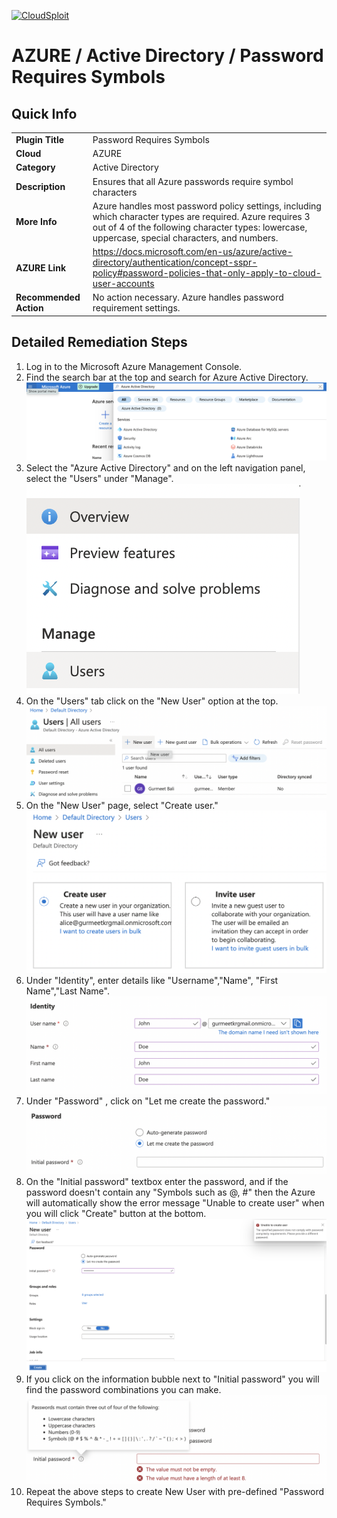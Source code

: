[![CloudSploit](https://cloudsploit.com/img/logo-new-big-text-100.png "CloudSploit")](https://cloudsploit.com)

# AZURE / Active Directory / Password Requires Symbols

## Quick Info

| | |
|-|-|
| **Plugin Title** | Password Requires Symbols |
| **Cloud** | AZURE |
| **Category** | Active Directory |
| **Description** | Ensures that all Azure passwords require symbol characters |
| **More Info** | Azure handles most password policy settings, including which character types are required. Azure requires 3 out of 4 of the following character types: lowercase, uppercase, special characters, and numbers. |
| **AZURE Link** | https://docs.microsoft.com/en-us/azure/active-directory/authentication/concept-sspr-policy#password-policies-that-only-apply-to-cloud-user-accounts |
| **Recommended Action** | No action necessary. Azure handles password requirement settings. |

## Detailed Remediation Steps

1. Log in to the Microsoft Azure Management Console.
2. Find the search bar at the top and search for Azure Active Directory. </br> <img src="/resources/azure/activedirectory/password-requires-symbols/step2.png"/>
3.  Select the "Azure Active Directory" and on the left navigation panel, select the "Users" under "Manage".</br> <img src="/resources/azure/activedirectory/password-requires-symbols/step3.png"/>
4. On the "Users" tab click on the "New User" option at the top.</br> <img src="/resources/azure/activedirectory/password-requires-symbols/step4.png"/>
5. On the "New User" page, select "Create user."</br> <img src="/resources/azure/activedirectory/password-requires-symbols/step5.png"/>
6. Under "Identity", enter details like "Username","Name", "First Name","Last Name".</br> <img src="/resources/azure/activedirectory/password-requires-symbols/step6.png"/>
7. Under "Password" , click on "Let me create the password." </br> <img src="/resources/azure/activedirectory/password-requires-symbols/step7.png"/>
8. On the "Initial password" textbox enter the password, and if the password doesn't contain any "Symbols such as @, #"   then the Azure will automatically show the error message "Unable to create user" when you will click "Create" button at the bottom.</br> <img src="/resources/azure/activedirectory/password-requires-symbols/step8.png"/>
9. If you click on the information bubble next to "Initial password" you will find the password combinations you can make.</br> <img src="/resources/azure/activedirectory/password-requires-symbols/step9.png"/>
10. Repeat the above steps to create New User with pre-defined "Password Requires Symbols."</br>
